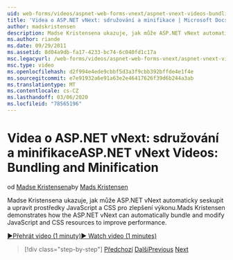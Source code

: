 ```yaml
---
uid: web-forms/videos/aspnet-web-forms-vnext/aspnet-vnext-videos-bundling-and-minification
title: 'Videa o ASP.NET vNext: sdružování a minifikace | Microsoft Docs'
author: madskristensen
description: Madse Kristensena ukazuje, jak může ASP.NET vNext automaticky seskupit a upravit prostředky JavaScript a CSS pro zlepšení výkonu.
ms.author: riande
ms.date: 09/29/2011
ms.assetid: 8d04a9db-fa17-4233-bc74-6c040fd1c17a
msc.legacyurl: /web-forms/videos/aspnet-web-forms-vnext/aspnet-vnext-videos-bundling-and-minification
msc.type: video
ms.openlocfilehash: d2f994e4ede9cbbf5d3a3f9cbb392bffde4e1f4e
ms.sourcegitcommit: e7e91932a6e91a63e2e46417626f39d6b244a3ab
ms.translationtype: MT
ms.contentlocale: cs-CZ
ms.lasthandoff: 03/06/2020
ms.locfileid: "78565196"
---
```

# <a name="aspnet-vnext-videos-bundling-and-minification"></a><span data-ttu-id="e12fa-103">Videa o ASP.NET vNext: sdružování a minifikace</span><span class="sxs-lookup"><span data-stu-id="e12fa-103">ASP.NET vNext Videos: Bundling and Minification</span></span>

<span data-ttu-id="e12fa-104">od [Madse Kristensena](https://github.com/madskristensen)</span><span class="sxs-lookup"><span data-stu-id="e12fa-104">by [Mads Kristensen](https://github.com/madskristensen)</span></span>

<span data-ttu-id="e12fa-105">Madse Kristensena ukazuje, jak může ASP.NET vNext automaticky seskupit a upravit prostředky JavaScript a CSS pro zlepšení výkonu.</span><span class="sxs-lookup"><span data-stu-id="e12fa-105">Mads Kristensen demonstrates how the ASP.NET vNext can automatically bundle and modify JavaScript and CSS resources to improve performance.</span></span>

[<span data-ttu-id="e12fa-106">&#9654;Přehrát video (1 minuty)</span><span class="sxs-lookup"><span data-stu-id="e12fa-106">&#9654; Watch video (1 minutes)</span></span>](https://channel9.msdn.com/Blogs/ASP-NET-Site-Videos/aspnet-vnext-videos-bundling-and-minification)

> [!div class="step-by-step"]
> <span data-ttu-id="e12fa-107">[Předchozí](aspnet-45-web-forms-strong-typed-data-controls.md)
> [Další](getting-started-with-the-next-version-of-aspnet.md)</span><span class="sxs-lookup"><span data-stu-id="e12fa-107">[Previous](aspnet-45-web-forms-strong-typed-data-controls.md)
[Next](getting-started-with-the-next-version-of-aspnet.md)</span></span>
